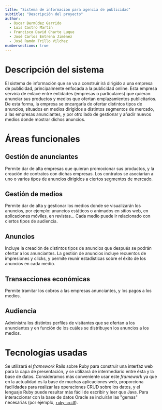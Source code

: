 ```yaml
---
title: "Sistema de información para agencia de publicidad"
subtitle: "Descripción del proyecto"
author:
  - Óscar Bermúdez Garrido
  - Luis Castro Martín
  - Francisco David Charte Luque
  - José Carlos Entrena Jiménez
  - José Ramón Trillo Vilchez
numbersections: true
---
```


# Descripción del sistema

El sistema de información que se va a construir irá dirigido a una empresa de publicidad, principalmente enfocada a la publicidad online. Esta empresa serviría de enlace entre entidades (empresas o particulares) que quieran anunciar sus productos y medios que ofertan emplazamientos publicitarios. De esta forma, la empresa se encargaría de ofertar distintos tipos de anuncios, situados en medios dirigidos a distintos segmentos de mercado, a las empresas anunciantes, y por otro lado de gestionar y añadir nuevos medios donde mostrar dichos anuncios.

# Áreas funcionales

## Gestión de anunciantes

Permite dar de alta empresas que quieran promocionar sus productos, y la creación de contratos con dichas empresas. Los contratos se asociarían a uno o varios tipos de anuncios dirigidos a ciertos segmentos de mercado.

## Gestión de medios

Permite dar de alta y gestionar los medios donde se visualizarán los anuncios, por ejemplo: anuncios estáticos o animados en sitios web, en aplicaciones móviles, en revistas... Cada medio puede ir relacionado con ciertos tipos de audiencia.

## Anuncios

Incluye la creación de distintos tipos de anuncios que después se podrán ofertar a los anunciantes. La gestión de anuncios incluye recuentos de impresiones y clicks, y permite reunir estadísticas sobre el éxito de los anuncios en cada medio.

## Transacciones económicas

Permite tramitar los cobros a las empresas anunciantes, y los pagos a los medios.

## Audiencia

Administra los distintos perfiles de visitantes que se ofertan a los anunciantes y en función de los cuáles se distribuyen los anuncios a los medios.

# Tecnologías usadas

Se utilizará el *framework* Rails sobre Ruby para construir una interfaz web para la capa de presentación, y se utilizará de intermediario entre ésta y la base de datos. Consideramos más conveniente usar este *framework* ya que en la actualidad es la base de muchas aplicaciones web, proporciona facilidades para realizar las operaciones CRUD sobre los datos, y el lenguaje Ruby puede resultar más fácil de escribir y leer que Java. Para interaccionar con la base de datos Oracle se incluirán las "gemas" necesarias (por ejemplo, [`ruby-oci8`](https://rubygems.org/gems/ruby-oci8)).
